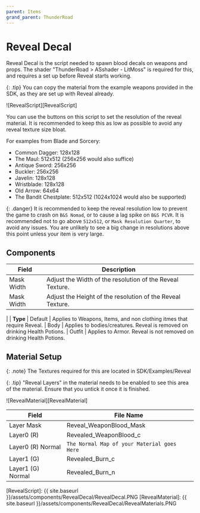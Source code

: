 ```yaml
---
parent: Items
grand_parent: ThunderRoad
---
```

# Reveal Decal

Reveal Decal is the script needed to spawn blood decals on weapons and props. The shader "ThunderRoad > ASshader - LitMoss" is required for this, and requires a set up before Reveal starts working.

{: .tip}
You can copy the material from the example weapons provided in the SDK, as they are set up with Reveal already.
 

![RevealScript][RevealScript]

You can use the buttons on this script to set the resolution of the reveal material. It is recommended to keep this as low as possible to avoid any reveal texture size bloat. 

For examples from Blade and Sorcery:
- Common Dagger: 128x128
- The Maul: 512x512 (256x256 would also suffice)
- Antique Sword: 256x256
- Buckler: 256x256
- Javelin: 128x128
- Wristblade: 128x128
- Old Arrow: 64x64
- The Bandit Chestplate: 512x512 (1024x1024 would also be supported)

{: .danger}
It is recommended to keep the reveal resolution low to prevent the game to crash on `B&S Nomad`, or to cause a lag spike on `B&S PCVR`. It is recommended not to go above `512x512`, or `Mask Resolution Quarter`, to avoid any issues. You are unlikely to see a big change in resolutions above this point unless your item is very large. 


## Components

| Field                       | Description
| ---                         | ---
| Mask Width                  | Adjust the Width of the resolution of the Reveal Texture.
| Mask Width                  | Adjust the Height of the resolution of the Reveal Texture.
|
| **Type**
| Default                     | Applies to Weapons, Items, and non clothing itmes that require Reveal.
| Body                        | Applies to bodies/creatures. Reveal is removed on drinking Health Potions.
| Outfit                      | Applies to Armor. Reveal is not removed on drinking Health Potions.


## Material Setup

{: .note}
The Textures required for this are located in SDK/Examples/Reveal


{: .tip}
"Reveal Layers" in the material needs to be enabled to see this area of the material. Ensure that you untick it once it is finished.


![RevealMaterial][RevealMaterial]

| Field                       | File Name
| ---                         | ---
| Layer Mask                  | Reveal_WeaponBlood_Mask
| Layer0 (R)                  | Revealed_WeaponBlood_c
| Layer0 (R) Normal           | `The Normal Map of your Material goes Here`
| Layer1 (G)                  | Revealed_Burn_c
| Layer1 (G) Normal           | Revealed_Burn_n

[RevealScript]: {{ site.baseurl }}/assets/components/RevealDecal/RevealDecal.PNG
[RevealMaterial]: {{ site.baseurl }}/assets/components/RevealDecal/RevealMaterials.PNG